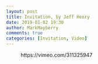 ```yaml
---
layout: post
title: Invitation, by Jeff Henry
date: 2019-01-02 19:30
author: MarkMayberry
comments: true
categories: [Invitation, Video]
---
```

<!-- wp:core-embed/vimeo {"url":"https://vimeo.com/311325947","type":"video","providerNameSlug":"vimeo","className":"wp-embed-aspect-4-3 wp-has-aspect-ratio"} -->
<figure class="wp-block-embed-vimeo wp-block-embed is-type-video is-provider-vimeo wp-embed-aspect-4-3 wp-has-aspect-ratio"><div class="wp-block-embed__wrapper">
https://vimeo.com/311325947
</div></figure>
<!-- /wp:core-embed/vimeo -->
